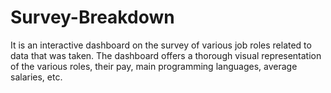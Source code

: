 # Survey-Breakdown
It is an interactive dashboard on the survey of various job roles related to data that was taken. The dashboard offers a thorough visual representation of the various roles, their pay, main programming languages, average salaries, etc.


